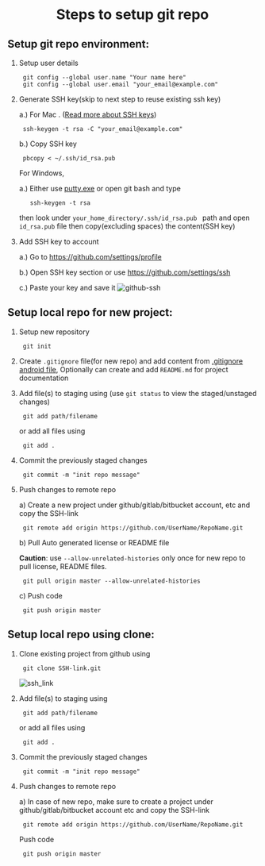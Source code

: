 <h1 align="center">Steps to setup git repo</h1>

Setup git repo environment:
-------------------

1. Setup user details

        git config --global user.name "Your name here"
        git config --global user.email "your_email@example.com"

2. Generate SSH key(skip to next step to reuse existing ssh key) 
      
      a.) For Mac . ([Read more about SSH keys](https://www.ssh.com/ssh/keygen))

		ssh-keygen -t rsa -C "your_email@example.com"
      b.)  Copy SSH key

		pbcopy < ~/.ssh/id_rsa.pub
   For Windows,
   
      a.) Either use [putty.exe](https://www.putty.org) or open git bash and type
	    
	      ssh-keygen -t rsa
    
    then look under `your_home_directory/.ssh/id_rsa.pub ` path and open `id_rsa.pub` file then copy(excluding spaces) the content(SSH key)

3. Add SSH key to account

    a.) Go to https://github.com/settings/profile
	
    b.) Open SSH key section or use https://github.com/settings/ssh
	 
    c.) Paste your key and save it
    ![github-ssh](https://user-images.githubusercontent.com/11755381/75902679-686efa00-5e66-11ea-9583-d27fb8ab3fec.png)

Setup local repo for new project:
--------------------------------
1. Setup new repository

     	git init

2. Create `.gitignore` file(for new repo) and add content from [.gitignore android file](https://github.com/github/gitignore/blob/master/Android.gitignore), Optionally can create and add `README.md` for project documentation 

3. Add file(s) to staging using (use `git status` to view the staged/unstaged changes)

		git add path/filename
   or add all files using

		git add .

4. Commit the previously staged changes

		git commit -m "init repo message"

5. Push changes to remote repo

	a) Create a new project under github/gitlab/bitbucket account, etc and copy the SSH-link

		git remote add origin https://github.com/UserName/RepoName.git

	b) Pull Auto generated license or README file
	
	**Caution**: use `--allow-unrelated-histories` only once for new repo to pull license, README files.

		git pull origin master --allow-unrelated-histories

	c) Push code

		git push origin master


Setup local repo using clone:
-----------------------------------
1. Clone existing project from github using

   	 	git clone SSH-link.git
   ![ssh_link](https://user-images.githubusercontent.com/11755381/75903716-fd262780-5e67-11ea-873d-bdc4377da81a.png)

2. Add file(s) to staging using

		git add path/filename
   or add all files using

		git add .
3. Commit the previously staged changes

		git commit -m "init repo message"
4. Push changes to remote repo

	a) In case of new repo, make sure to create a project under github/gitlab/bitbucket account etc and copy the SSH-link

		git remote add origin https://github.com/UserName/RepoName.git
	Push code

		git push origin master